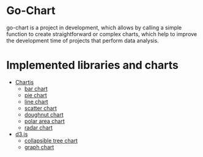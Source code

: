 # Go-Chart

go-chart is a project in development, which allows by calling a simple function to create straightforward or complex charts, which help to improve the development time of projects that perform data analysis.

# Implemented libraries and charts
* [Chartjs](https://www.chartjs.org/)
    * [bar chart](https://github.com/Daryl110/go-chart/wiki#bar-chart)
    * [pie chart](https://github.com/Daryl110/go-chart/wiki#pie-chart)
    * [line chart](https://github.com/Daryl110/go-chart/wiki#line-chart)
    * [scatter chart](https://github.com/Daryl110/go-chart/wiki#scatter-chart)
    * [doughnut chart](https://github.com/Daryl110/go-chart/wiki#doughnut-chart)
    * [polar area chart](https://github.com/Daryl110/go-chart/wiki#polar-area-chart)
    * [radar chart](https://github.com/Daryl110/go-chart/wiki#radar-chart)
* <a href="https://d3js.org/">d3.js</a>
    * [collapsible tree chart](https://github.com/Daryl110/go-chart/wiki#collapsible-tree-chart)
    * [graph chart](https://github.com/Daryl110/go-chart/wiki#graph-chart)
